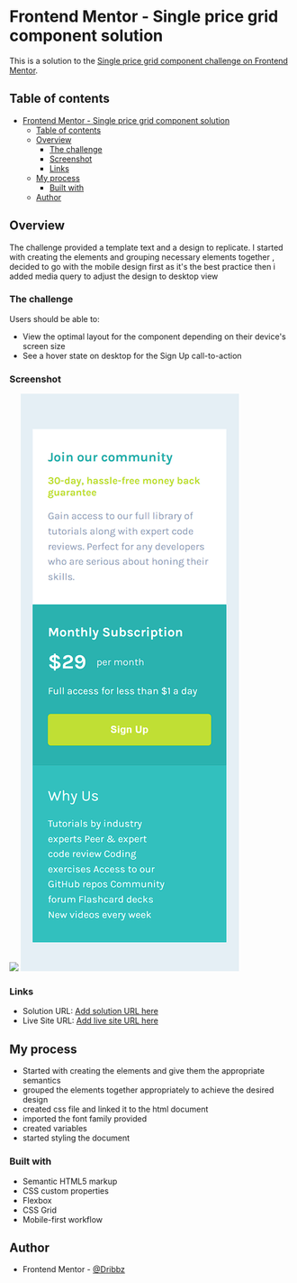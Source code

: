 # Frontend Mentor - Single price grid component solution

This is a solution to the [Single price grid component challenge on Frontend Mentor](https://www.frontendmentor.io/challenges/single-price-grid-component-5ce41129d0ff452fec5abbbc).

## Table of contents

- [Frontend Mentor - Single price grid component solution](#frontend-mentor---single-price-grid-component-solution)
  - [Table of contents](#table-of-contents)
  - [Overview](#overview)
    - [The challenge](#the-challenge)
    - [Screenshot](#screenshot)
    - [Links](#links)
  - [My process](#my-process)
    - [Built with](#built-with)
  - [Author](#author)

## Overview

The challenge provided a template text and a design to replicate.
I started with creating the elements and grouping necessary elements together , decided to go with the mobile design first as it's the best practice then i added media query to adjust the design to desktop view

### The challenge

Users should be able to:

- View the optimal layout for the component depending on their device's screen size
- See a hover state on desktop for the Sign Up call-to-action

### Screenshot

![](../single-price-grid-component/desktop-ss.png)
![](./mobile-ss.png)

### Links

- Solution URL: [Add solution URL here](https://your-solution-url.com)
- Live Site URL: [Add live site URL here](https://your-live-site-url.com)

## My process

- Started with creating the elements and give them the appropriate semantics
- grouped the elements together appropriately to achieve the desired design
- created css file and linked it to the html document
- imported the font family provided
- created variables
- started styling the document

### Built with

- Semantic HTML5 markup
- CSS custom properties
- Flexbox
- CSS Grid
- Mobile-first workflow

## Author

- Frontend Mentor - [@Dribbz](https://www.frontendmentor.io/profile/Dribbz)
